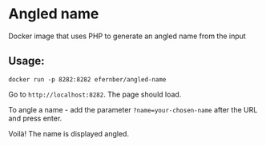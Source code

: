 # Angled name

Docker image that uses PHP to generate an angled name from the input

## Usage:

```shell
docker run -p 8282:8282 efernber/angled-name
```

Go to `http://localhost:8282`. The page should load.

To angle a name - add the parameter `?name=your-chosen-name` after the URL and press enter.

Voilà! The name is displayed angled.